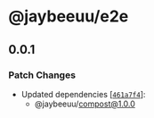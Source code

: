 # @jaybeeuu/e2e

## 0.0.1

### Patch Changes

- Updated dependencies [[`461a7f4`](https://github.com/jaybeeuu/jaybeeuu-dev/commit/461a7f43bcbf91cf967516ba095019405450ab38)]:
  - @jaybeeuu/compost@1.0.0
